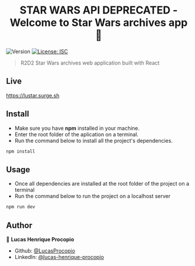 <h1 align="center">STAR WARS API DEPRECATED - Welcome to Star Wars archives app 👋</h1>
<p>
  <img alt="Version" src="https://img.shields.io/badge/version-1.0.0-blue.svg?cacheSeconds=2592000" />
  <a href="#" target="_blank">
    <img alt="License: ISC" src="https://img.shields.io/badge/License-ISC-yellow.svg" />
  </a>
</p>

> R2D2 Star Wars archives web application built with React

## Live

https://lustar.surge.sh

## Install

- Make sure you have **npm** installed in your machine.
- Enter the root folder of the aplication on a terminal.
- Run the command below to install all the project's dependencies.

```sh
npm install
```

## Usage

- Once all dependencies are installed at the root folder of the project on a terminal
- Run the command below to run the project on a localhost server

```sh
npm run dev
```

## Author

👤 **Lucas Henrique Procopio**

- Github: [@LucasProcopio](https://github.com/LucasProcopio)
- LinkedIn: [@lucas-henrique-procopio](https://linkedin.com/in/lucas-henrique-procopio)
